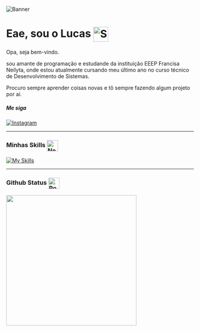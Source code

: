 ![Banner](https://user-images.githubusercontent.com/74038190/225813708-98b745f2-7d22-48cf-9150-083f1b00d6c9.gif)

# Eae, sou o Lucas <img src="https://raw.githubusercontent.com/Tarikul-Islam-Anik/Animated-Fluent-Emojis/master/Emojis/Smilies/Saluting%20Face.png" alt="Saluting Face" width="40" align='center'/>

Opa, seja bem-vindo.

sou amante de programação e estudande da instituição EEEP Francisa Neilyta, onde estou atualmente cursando meu último ano no curso técnico de Desenvolvimento de Sistemas.

Procuro sempre aprender coisas novas e tô sempre fazendo algum projeto por aí. 

##### Me siga



[![Instagram](https://img.shields.io/badge/Instagram-%23E4405F.svg?style=for-the-badge&logo=Instagram&logoColor=white)](https://www.instagram.com/lucaspgomes_/)

---

### Minhas Skills <img src="https://raw.githubusercontent.com/Tarikul-Islam-Anik/Telegram-Animated-Emojis/main/Smileys/Nerd%20Face.webp" alt="Nerd Face" width="30" align='center'/> 

[![My Skills](https://skillicons.dev/icons?i=html,css,js,react,styledcomponents,vue,tailwind,nodejs,ts,adonis,express,mysql,postgres,docker&theme=dark)](https://skillicons.dev)
 
--- 
<!-- 
### Principais Projetos <img src="https://raw.githubusercontent.com/Tarikul-Islam-Anik/Telegram-Animated-Emojis/main/Smileys/Alien%20Monster.webp" alt="Alien Monster" width="50" align='center'/> -->
 

### Github Status <img src="https://raw.githubusercontent.com/Tarikul-Islam-Anik/Telegram-Animated-Emojis/main/Smileys/Robot.webp" alt="Robot" width="30" align='center'/>

<img width="350" src="https://github-readme-stats.vercel.app/api/top-langs/?username=Luscakkkj&layout=compact&hide_border=false&title_color=5843f9&text_color=87edb0&bg_color=141414&hide_progress=false"/>
